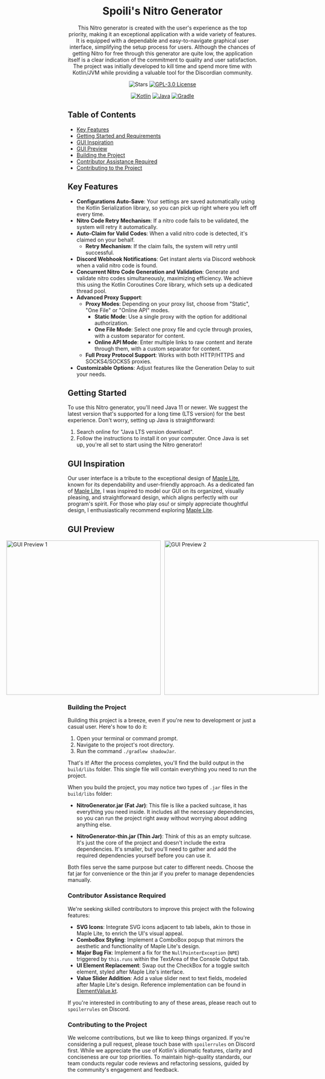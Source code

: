 <!--suppress HtmlDeprecatedAttribute -->
<h1 align="center">
  <b>Spoili's Nitro Generator</b>
</h1>

<p align="center">
  This Nitro generator is created with the user's experience as the top priority, making it an exceptional application with a wide variety of features. It is equipped with a dependable and easy-to-navigate graphical user interface, simplifying the setup process for users. Although the chances of getting Nitro for free through this generator are quite low, the application itself is a clear indication of the commitment to quality and user satisfaction. The project was initially developed to kill time and spend more time with Kotlin/JVM while providing a valuable tool for the Discordian community.
</p>

<p align="center">
  <a><img src="https://img.shields.io/github/stars/SpoilerRules/nitro-generator?style=for-the-badge&color=slategray" alt="Stars"></a>
  <a href="LICENSE"><img src="https://img.shields.io/badge/license-GPL--3.0-blue.svg?style=for-the-badge&color=pink" alt="GPL-3.0 License"></a>
</p>

<p align="center">
  <a href="https://kotlinlang.org/"><img src="https://img.shields.io/badge/Kotlin-1.9.23-blue.svg?style=flat-square&logo=kotlin" alt="Kotlin"></a>
  <a href="https://www.oracle.com/java/technologies/javase-downloads.html"><img src="https://img.shields.io/badge/Java-11-blue.svg?style=flat-square&logo=java&logoColor=white" alt="Java"></a>
  <a href="https://gradle.org/"><img src="https://img.shields.io/badge/Gradle-8.6-blue.svg?style=flat-square&logo=gradle&logoColor=white" alt="Gradle"></a>
</p>

## Table of Contents
- [Key Features](#key-features)
- [Getting Started and Requirements](#getting-started)
- [GUI Inspiration](#gui-inspiration)
- [GUI Preview](#gui-preview)
- [Building the Project](#building-the-project)
- [Contributor Assistance Required](#contributor-assistance-required)
- [Contributing to the Project](#contributing-to-the-project)

## Key Features

- **Configurations Auto-Save**: Your settings are saved automatically using the Kotlin Serialization library, so you can pick up right where you left off every time.
- **Nitro Code Retry Mechanism**: If a nitro code fails to be validated, the system will retry it automatically.
- **Auto-Claim for Valid Codes**: When a valid nitro code is detected, it's claimed on your behalf.
  - **Retry Mechanism**: If the claim fails, the system will retry until successful.
- **Discord Webhook Notifications**: Get instant alerts via Discord webhook when a valid nitro code is found.
- **Concurrent Nitro Code Generation and Validation**: Generate and validate nitro codes simultaneously, maximizing efficiency. We achieve this using the Kotlin Coroutines Core library, which sets up a dedicated thread pool.
- **Advanced Proxy Support**:
    - **Proxy Modes**: Depending on your proxy list, choose from "Static", "One File" or "Online API" modes.
        - **Static Mode**: Use a single proxy with the option for additional authorization.
        - **One File Mode**: Select one proxy file and cycle through proxies, with a custom separator for content.
        - **Online API Mode**: Enter multiple links to raw content and iterate through them, with a custom separator for content.
    - **Full Proxy Protocol Support**: Works with both HTTP/HTTPS and SOCKS4/SOCKS5 proxies.
- **Customizable Options**: Adjust features like the Generation Delay to suit your needs.

## Getting Started

To use this Nitro generator, you'll need Java 11 or newer. We suggest the latest version that's supported for a long time (LTS version) for the best experience. Don't worry, setting up Java is straightforward:
1. Search online for "Java LTS version download".
2. Follow the instructions to install it on your computer. Once Java is set up, you're all set to start using the Nitro generator!

## GUI Inspiration

Our user interface is a tribute to the exceptional design of [Maple Lite](https://maple.software/), known for its dependability and user-friendly approach. As a dedicated fan of [Maple Lite](https://maple.software/), I was inspired to model our GUI on its organized, visually pleasing, and straightforward design, which aligns perfectly with our program's spirit. For those who play osu! or simply appreciate thoughtful design, I enthusiastically recommend exploring [Maple Lite](https://maple.software/).

## GUI Preview
<div style="display: flex; justify-content: center;">
  <img src="https://i.ibb.co/WKW2nqx/java-s-WThqpo-Fj-Y.png" alt="GUI Preview 1" width="410" style="margin-right: 10px;">
  <img src="https://i.ibb.co/1mdb39k/java-nm-Rg90t4q-D.png" alt="GUI Preview 2" width="410">
</div>

### Building the Project

Building this project is a breeze, even if you're new to development or just a casual user. Here's how to do it:

1. Open your terminal or command prompt.
2. Navigate to the project's root directory.
3. Run the command `./gradlew shadowJar`.

That's it! After the process completes, you'll find the build output in the `build/libs` folder. This single file will contain everything you need to run the project.

When you build the project, you may notice two types of `.jar` files in the `build/libs` folder:

- **NitroGenerator.jar (Fat Jar)**: This file is like a packed suitcase, it has everything you need inside. It includes all the necessary dependencies, so you can run the project right away without worrying about adding anything else.

- **NitroGenerator-thin.jar (Thin Jar)**: Think of this as an empty suitcase. It's just the core of the project and doesn't include the extra dependencies. It's smaller, but you'll need to gather and add the required dependencies yourself before you can use it.

Both files serve the same purpose but cater to different needs. Choose the fat jar for convenience or the thin jar if you prefer to manage dependencies manually.

### Contributor Assistance Required

We're seeking skilled contributors to improve this project with the following features:

- **SVG Icons**: Integrate SVG icons adjacent to tab labels, akin to those in Maple Lite, to enrich the UI's visual appeal.
- **ComboBox Styling**: Implement a ComboBox popup that mirrors the aesthetic and functionality of Maple Lite's design.
- **Major Bug Fix**: Implement a fix for the `NullPointerException` (`NPE`) triggered by `this.runs` within the TextArea of the Console Output tab.
- **UI Element Replacement**: Swap out the CheckBox for a toggle switch element, styled after Maple Lite's interface.
- **Value Slider Addition**: Add a value slider next to text fields, modeled after Maple Lite's design. Reference implementation can be found in [ElementValue.kt](https://github.com/SpoilerRules/nitro-generator/blob/master/src/main/kotlin/com/spoiligaming/generator/gui/element/ElementValue.kt).

If you're interested in contributing to any of these areas, please reach out to `spoilerrules` on Discord.

### Contributing to the Project

We welcome contributions, but we like to keep things organized. If you're considering a pull request, please touch base with `spoilerrules` on Discord first. While we appreciate the use of Kotlin's idiomatic features, clarity and conciseness are our top priorities. To maintain high-quality standards, our team conducts regular code reviews and refactoring sessions, guided by the community's engagement and feedback.
